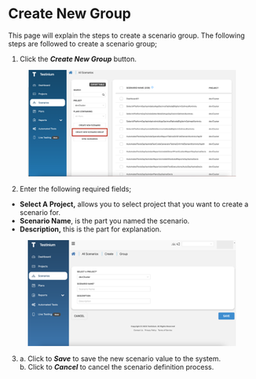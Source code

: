 # Create New Group

This page will explain the steps to create a scenario group. The following steps are followed to create a scenario group;

1. Click the _**Create New Group**_ button.

<figure><img src="../../.gitbook/assets/Screenshot 2025-02-03 at 21.19.43.png" alt=""><figcaption></figcaption></figure>

&#x20;

2. Enter the following required fields;

* **Select A Project,** allows you to select project that you want to create a scenario for.
* **Scenario Name**, is the part you named the scenario.
* **Description,** this is the part for explanation.

<figure><img src="../../.gitbook/assets/Scenario Group 2.png" alt=""><figcaption></figcaption></figure>

3. a. Click to _**Save**_ to save the new scenario value to the system.\
   b. Click to _**Cancel**_ to cancel the scenario definition process.
